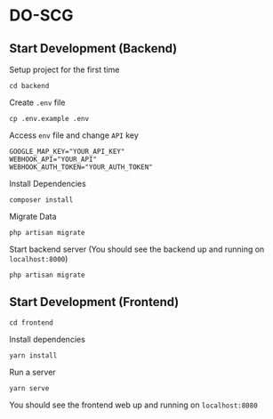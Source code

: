 # DO-SCG

## Start Development (Backend)

Setup project for the first time
```
cd backend
```
Create `.env` file
```
cp .env.example .env
```
Access `env` file and change `API` key
```
GOOGLE_MAP_KEY="YOUR_API_KEY"
WEBHOOK_API="YOUR_API"
WEBHOOK_AUTH_TOKEN="YOUR_AUTH_TOKEN"
```
Install Dependencies
```
composer install
```
Migrate Data
```
php artisan migrate
```
Start backend server (You should see the backend up and running on  `localhost:8000`)
```
php artisan migrate
```

## Start Development (Frontend)

```
cd frontend
```
Install dependencies
```
yarn install
```
Run a server
```
yarn serve
```
You should see the frontend web up and running on `localhost:8080`

